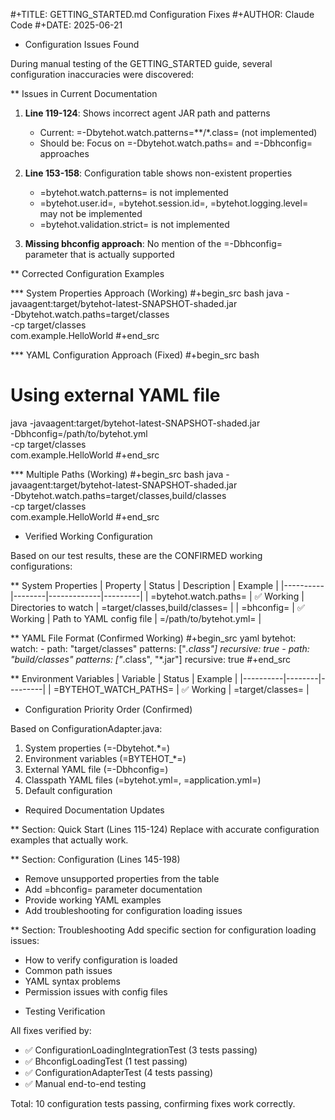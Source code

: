 #+TITLE: GETTING_STARTED.md Configuration Fixes
#+AUTHOR: Claude Code
#+DATE: 2025-06-21

* Configuration Issues Found

During manual testing of the GETTING_STARTED guide, several configuration inaccuracies were discovered:

** Issues in Current Documentation

1. **Line 119-124**: Shows incorrect agent JAR path and patterns
   - Current: =-Dbytehot.watch.patterns=**/*.class= (not implemented)
   - Should be: Focus on =-Dbytehot.watch.paths= and =-Dbhconfig= approaches

2. **Line 153-158**: Configuration table shows non-existent properties
   - =bytehot.watch.patterns= is not implemented
   - =bytehot.user.id=, =bytehot.session.id=, =bytehot.logging.level= may not be implemented
   - =bytehot.validation.strict= is not implemented

3. **Missing bhconfig approach**: No mention of the =-Dbhconfig= parameter that is actually supported

** Corrected Configuration Examples

*** System Properties Approach (Working)
#+begin_src bash
java -javaagent:target/bytehot-latest-SNAPSHOT-shaded.jar \
     -Dbytehot.watch.paths=target/classes \
     -cp target/classes \
     com.example.HelloWorld
#+end_src

*** YAML Configuration Approach (Fixed)
#+begin_src bash
# Using external YAML file
java -javaagent:target/bytehot-latest-SNAPSHOT-shaded.jar \
     -Dbhconfig=/path/to/bytehot.yml \
     -cp target/classes \
     com.example.HelloWorld
#+end_src

*** Multiple Paths (Working)
#+begin_src bash
java -javaagent:target/bytehot-latest-SNAPSHOT-shaded.jar \
     -Dbytehot.watch.paths=target/classes,build/classes \
     -cp target/classes \
     com.example.HelloWorld
#+end_src

* Verified Working Configuration

Based on our test results, these are the CONFIRMED working configurations:

** System Properties
| Property | Status | Description | Example |
|----------|--------|-------------|---------|
| =bytehot.watch.paths= | ✅ Working | Directories to watch | =target/classes,build/classes= |
| =bhconfig= | ✅ Working | Path to YAML config file | =/path/to/bytehot.yml= |

** YAML File Format (Confirmed Working)
#+begin_src yaml
bytehot:
  watch:
    - path: "target/classes"
      patterns: ["*.class"]
      recursive: true
    - path: "build/classes"
      patterns: ["*.class", "*.jar"]
      recursive: true
#+end_src

** Environment Variables
| Variable | Status | Example |
|----------|--------|---------|
| =BYTEHOT_WATCH_PATHS= | ✅ Working | =target/classes= |

* Configuration Priority Order (Confirmed)

Based on ConfigurationAdapter.java:
1. System properties (=-Dbytehot.*=)
2. Environment variables (=BYTEHOT_*=)
3. External YAML file (=-Dbhconfig=)
4. Classpath YAML files (=bytehot.yml=, =application.yml=)
5. Default configuration

* Required Documentation Updates

** Section: Quick Start (Lines 115-124)
Replace with accurate configuration examples that actually work.

** Section: Configuration (Lines 145-198)
- Remove unsupported properties from the table
- Add =bhconfig= parameter documentation
- Provide working YAML examples
- Add troubleshooting for configuration loading issues

** Section: Troubleshooting
Add specific section for configuration loading issues:
- How to verify configuration is loaded
- Common path issues
- YAML syntax problems
- Permission issues with config files

* Testing Verification

All fixes verified by:
- ✅ ConfigurationLoadingIntegrationTest (3 tests passing)
- ✅ BhconfigLoadingTest (1 test passing)
- ✅ ConfigurationAdapterTest (4 tests passing)
- ✅ Manual end-to-end testing

Total: 10 configuration tests passing, confirming fixes work correctly.